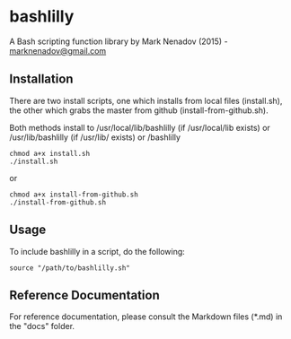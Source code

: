 # bashlilly
A Bash scripting function library by Mark Nenadov (2015) - marknenadov@gmail.com

Installation
------------

There are two install scripts, one which installs from local files (install.sh), the other which grabs the master from github (install-from-github.sh).

Both methods install to /usr/local/lib/bashlilly (if /usr/local/lib exists) or /usr/lib/bashlilly (if /usr/lib/ exists) or /bashlilly

```
chmod a+x install.sh
./install.sh
````

or

```
chmod a+x install-from-github.sh
./install-from-github.sh
```

Usage
-----

To include bashlilly in a script, do the following:

`source "/path/to/bashlilly.sh"`

Reference Documentation
-----------------------

For reference documentation, please consult the Markdown files (*.md) in the "docs" folder.

